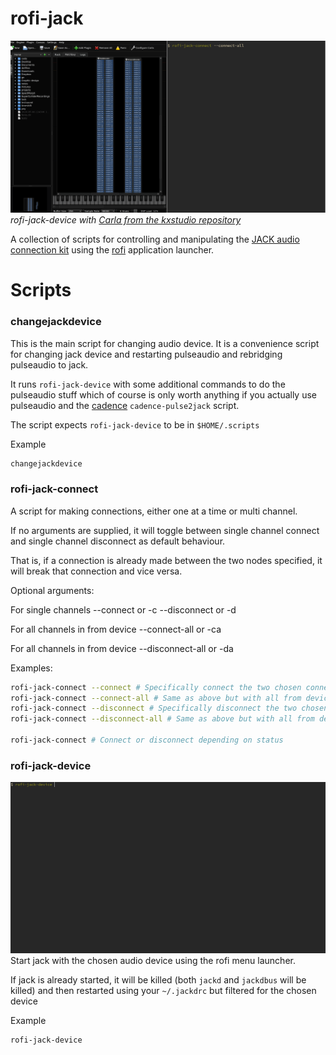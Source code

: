 # rofi-jack
![multiple connections with rofi-jack](/multiconnect.gif)
*rofi-jack-device with [Carla from the kxstudio repository](https://kx.studio/Applications)*

A collection of scripts for controlling and manipulating the [JACK audio connection kit](https://jackaudio.org/) using the [rofi](https://github.com/davatorium/rofi) application launcher.

# Scripts
### changejackdevice
This is the main script for changing audio device. It is a convenience script for changing jack device and restarting pulseaudio and rebridging pulseaudio to jack.

It runs `rofi-jack-device` with some additional commands to do the pulseaudio stuff which of course is only worth anything if you actually use pulseaudio and the [cadence](https://kx.studio) `cadence-pulse2jack` script. 

The script expects `rofi-jack-device` to be in `$HOME/.scripts`

Example
```bash
changejackdevice
```

### rofi-jack-connect

A script for making connections, either one at a time or multi channel.

If no arguments are supplied, it will toggle between single channel connect and single channel disconnect as default behaviour.

That is, if a connection is already made between the two nodes specified, it will break that connection and vice versa.

Optional arguments:

For single channels
--connect or -c
--disconnect or -d

For all channels in from device
--connect-all or -ca

For all channels in from device
--disconnect-all or -da

Examples:
```bash
rofi-jack-connect --connect # Specifically connect the two chosen connection points
rofi-jack-connect --connect-all # Same as above but with all from device's outputs
rofi-jack-connect --disconnect # Specifically disconnect the two chosen connection points
rofi-jack-connect --disconnect-all # Same as above but with all from device's outputs

rofi-jack-connect # Connect or disconnect depending on status
```

### rofi-jack-device

![jack device selection](/jack-device.gif)
Start jack with the chosen audio device using the rofi menu launcher.

If jack is already started, it will be killed (both `jackd` and `jackdbus` will be killed) and then restarted using your `~/.jackdrc` but filtered for the chosen device

Example
```bash
rofi-jack-device
```
